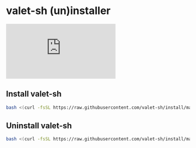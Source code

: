 # valet-sh (un)installer

[![Build Status](https://dev.azure.com/valet-sh/valet-sh/_apis/build/status/valet-sh.install)](https://dev.azure.com/valet-sh/valet-sh/_build/latest?definitionId=1)

## Install valet-sh

```bash
bash <(curl -fsSL https://raw.githubusercontent.com/valet-sh/install/master/install.sh)
```

## Uninstall valet-sh

```bash
bash <(curl -fsSL https://raw.githubusercontent.com/valet-sh/install/master/uninstall.sh)
```
